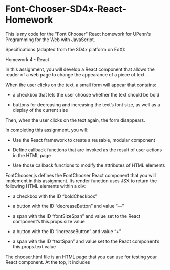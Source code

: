 # Font-Chooser-SD4x-React-Homework
This is my code for the "Font Chooser" React homework for UPenn's Programming for the Web with JavaScript.

Specifications (adapted from the SD4x platform on EdX):

Homework 4 - React

In this assignment, you will develop a React component that allows the reader of a web page to change the appearance of a piece of text.

When the user clicks on the text, a small form will appear that contains:

- a checkbox that lets the user choose whether the text should be bold

- buttons for decreasing and increasing the text’s font size, as well as a display of the current size

Then, when the user clicks on the text again, the form disappears. 

In completing this assignment, you will:

- Use the React framework to create a reusable, modular component

- Define callback functions that are invoked as the result of user actions in the HTML page

- Use those callback functions to modify the attributes of HTML elements


FontChooser.js defines the FontChooser React component that you will implement in this assignment. Its render function uses JSX to return the following HTML elements within a div:

- a checkbox with the ID “boldCheckbox”

- a button with the ID “decreaseButton” and value “—”

- a span with the ID “fontSizeSpan” and value set to the React component’s this.props.size value

- a button with the ID “increaseButton” and value “+”

- a span with the ID “textSpan” and value set to the React component’s this.props.text value


The chooser.html file is an HTML page that you can use for testing your React component. At the top, it includes <script> tags that include the three libraries required for React. You may use other React libraries if you choose, but we recommend these and will be using them for grading.

There is also a <script> tag that includes FontChooser.js, which will hold the definition of your React component, and is the file that you will submit for this assignment. Note that this line may cause an error when chooser.html is opened with Google Chrome. If so, then we recommend you use a different browser, e.g. Safari or Mozilla Firefox.

(It’s worth pointing out here that, ordinarily, we would want to create the React component in a separate .js file but this is not the way we would include it in the .html page. However, we will use this approach for now as it simplifies development and grading, and will see a better approach in later lessons this week.)

At the bottom of chooser.html is the <div> where the React component will be dropped, and then the call to ReactDOM.render that creates the FontChooser component with its different properties. Your implementation should, of course, work correctly with any specified properties, not just the ones shown here as an example.

When you open chooser.html in a browser such as Safari or Mozilla Firefox, you should see the text “Fun with React!” appear. If so, then you’re ready to start implementing this component.

Activity

The FontChooser component should allow the user to change the font weight (bold or normal) and font size of the text that it is displaying. Implement the React component in FontChooser.js as follows:

Initial rendering

When the component is initially rendered, the checkbox, buttons, and “fontSizeSpan” element should be hidden, as in the version we distributed.

The text that is set as the “text” property when the component is created should be displayed in the HTML page, as in the version we distributed.

If the “bold” property is set to “true,” the text should be displayed in bold; otherwise it should be displayed as normal. The version we distributed does not include this functionality, so you will need to implement this.

The text that is displayed should have a font size equal to the “size” property of the FontChooser component. The version we distributed does not include this functionality either.

Displaying the form elements

When the checkbox, buttons, and “fontSizeSpan” element are hidden and the user clicks on the text that the component is displaying in the HTML page, the checkbox, buttons, and “fontSizeSpan” element should appear to the left of the text.

When the checkbox, buttons, and “fontSizeSpan” element are shown and the user clicks on the text that the component is displaying in the HTML page, the checkbox, buttons, and “fontSizeSpan” element should disappear, i.e. become hidden again.

Checkbox functionality

If the React component’s “bold” property is set to “true” when the component is initially created, the checkbox should be selected/checked when it is first displayed. If the “bold” property is set to “false,” the checkbox should be unselected/unchecked.

If the checkbox is unselected/unchecked and then the user checks it, the text should immediately change to bold.

If the checkbox is selected/checked and then the user unchecks it, the text should immediately change to normal font weight.

Changing the font size

When the checkbox, buttons, and “fontSizeSpan” element are first displayed, the value in the “fontSizeSpan” should equal the React component’s “size” property, as in the version we distributed.

When the user clicks the “decreaseButton” (the one with the “—” sign on it), the value in the “fontSizeSpan” should decrement and the font size of the text should immediately decrease by one as well. However, the value in the “fontSizeSpan” may not be smaller than the React component’s “min” property. If the value in the “fontSizeSpan” equals the “min” property and the user clicks the “decreaseButton,” there should be no change.

Likewise, when the user clicks the “increaseButton” (the one with the “+” sign on it), the value in the “fontSizeSpan” should increment and the font size of the text should immediately increase by one as well. However, the value in the “fontSizeSpan” may not be larger than the React component’s “max” property. If the value in the “fontSizeSpan” equals the “max” property and the user clicks the “increaseButton,” there should be no change.

If the value of the “fontSizeSpan” equals the component’s “min” or “max” property, then its color should be red. If “fontSizeSpan” is between “min” and “max,” though, then its color should be black. The font size of the text in the “fontSizeSpan” should always be the browser’s default, i.e. you do not need to explicitly set it.

When the text in the “fontSizeSpan” is double-clicked, its value should become equal to the initial value set as the component’s initial “size” property, and the font size of the text that is displayed should immediately change to that value as well.

Error handling and default values

As you can see at the bottom of FontChooser.js, we have specified the default values for the props, in case they are not specified when the component is created.

However, your code should implement the following: 

If the “min” property has a value of 0 or a negative number, its value should be treated as 1 for limiting the smallest font size

If the “min” property is greater than the “max” property, then “min” and “max” should both be treated as the larger of the two, i.e. the “min” property

If the “size” property is less than the “min” property, the initial value should be treated as the same as the “min” property, or treated as 1 if “min” is 0 or negative

If the “size” property is greater than the “max” property, the initial value should be treated as the same as the “max” property

You do not need to address any other combination of values not specified above; these are the only ones that will be considered for grading.

Additionally, you do not need to handle the situation in which the “text” property is not specified when the component is created.
